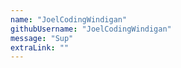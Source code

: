 ```yaml
---
name: "JoelCodingWindigan"
githubUsername: "JoelCodingWindigan"
message: "Sup"
extraLink: ""
---
```

